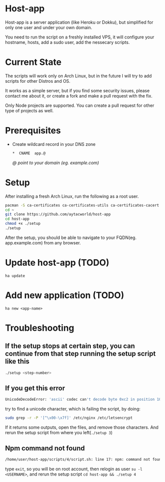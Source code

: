 # Host-app

Host-app is a server application (like Heroku or Dokku), but simplified for only one user and under your own domain.

You need to run the script on a freshly installed VPS, it will configure your hostname, hosts, add a sudo user, add the nessecary scripts.

# Current State
The scripts will work only on Arch Linux, but in the future I will try to add
scripts for other Distros and OS.

It works as a simple server, but if you find some security issues, please contact me about it, or create a fork and make a pull request with the fix.

Only Node projects are supported. You can create a pull request for other type of projects as well.

# Prerequisites
- Create wildcard record in your DNS zone
  ```bash
  *  CNAME  app.@
  ```
  _@ point to your domain (eg. example.com)_

# Setup
After installing a fresh Arch Linux, run the following as a root user.

```bash
pacman -S ca-certificates ca-certificates-utils ca-certificates-cacert ca-certificates-mozilla
cd ~
git clone https://github.com/aytacworld/host-app
cd host-app
chmod +x ./setup
./setup
```

After the setup, you should be able to navigate to your FQDN(eg. app.example.com) from any browser.

# Update host-app (TODO)

`ha update`

# Add new application (TODO)

`ha new <app-name>`

# Troubleshooting

## If the setup stops at certain step, you can continue from that step running the setup script like this
```bash
./setup <step-number>
```

## If you get this error
```bash
UnicodeDecodeError: 'ascii' codec can't decode byte 0xc2 in position 10453: ordinal not in range(128)
```
try to find a unicode character, which is failing the script, by doing:
```bash
sudo grep -r -P '[^\x00-\x7f]' /etc/nginx /etc/letsencrypt
```
If it returns some outputs, open the files, and remove those characters. And rerun the setup script from where you left(`./setup 3`)

## Npm command not found
```bash
/home/user/host-app/scripts/4/script.sh: line 17: npm: command not found
```
type `exit`, so you will be on root account, then relogin as user `su -l <USERNAME>`, and rerun the setup script `cd host-app && ./setup 4`